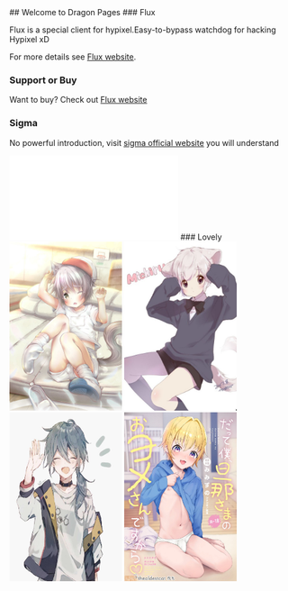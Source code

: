 <link rel="icon" href="favion.ico" >
<title>标题</title>
<script>
    document.title = 'Dragon'
</script>
## Welcome to Dragon Pages
<link rel="shortcut icon" href="favicon.ico" type="favicon.ico">
<link rel="icon" href="favicon.ico" type="image/favicon.ico"/>
### Flux

Flux is a special client for hypixel.Easy-to-bypass watchdog for hacking Hypixel xD


For more details see [Flux website](https://flux.today).


### Support or Buy

Want to buy? Check out [Flux website](https://flux.today)  

### Sigma

No powerful introduction, visit  [sigma official website](https://sigma.info) you will understand
<iframe src="//player.bilibili.com/player.html?aid=55996464&bvid=BV1i4411G7mJ&cid=97884053&page=1" scrolling="no" border="0" frameborder="no" framespacing="0" allowfullscreen="true"> </iframe>
### Lovely
<img src="正太se.jpg" width="200" height="300" /> 
<img src="猫儿正太.jpg" width="200" height="300" /> 
<img src="Shota.jpg" width="200" height="300" /> 
<img src="00001.jpg" width="200" height="300" /> 
